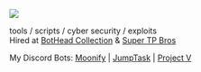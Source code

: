 
![](https://komarev.com/ghpvc/?username=cloutjs&color=green)

tools / scripts / cyber security / exploits <br>
Hired at [BotHead Collection](https://twitter.com/BotHeadNFT) & [Super TP Bros](https://twitter.com/supertpbros)


My Discord Bots: [Moonify](https://top.gg/bot/835833737610657842) | [JumpTask](https://top.gg/bot/936307386447188039) | [Project V](https://top.gg/bot/942414604234027008)
